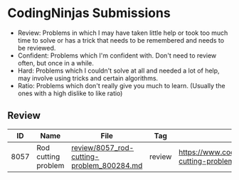 # CodingNinjas Submissions

- Review: Problems in which I may have taken little help or took too much time to solve or has a trick that needs to be remembered and needs to be reviewed.
- Confident: Problems which I'm confident with. Don't need to review often, but once in a while.
- Hard: Problems which I couldn't solve at all and needed a lot of help, may involve using tricks and certain algorithms.
- Ratio: Problems which don't really give you much to learn. (Usually the ones with a high dislike to like ratio)


## Review

|ID|Name|File|Tag|Link|
|--|--|--|--|--|
|8057|Rod cutting problem|[review/8057_rod-cutting-problem_800284.md](./review/8057_rod-cutting-problem_800284.md)|review|https://www.codingninjas.com/studio/problems/rod-cutting-problem_800284|
